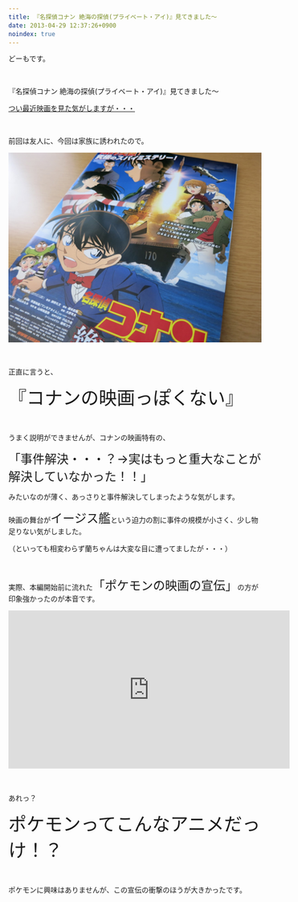 ```yaml
---
title: 『名探偵コナン 絶海の探偵(プライベート・アイ)』見てきました〜
date: 2013-04-29 12:37:26+0900
noindex: true
---
```

<p>どーもです。</p>
<p>&nbsp;</p>
<p>『名探偵コナン 絶海の探偵(プライベート・アイ)』見てきました〜</p>
<p><a href="http://tosainu.wktk.so/view/259">つい最近映画を見た気がしますが・・・</a></p>
<p>&nbsp;</p>
<p>前回は友人に、今回は家族に誘われたので。</p>

![](./IMG_0423.JPG)

<p>&nbsp;</p>
<p>正直に言うと、</p>
<p><span style="font-size:36px;">『コナンの映画っぽくない』</span></p>
<p>&nbsp;</p>
<p>うまく説明ができませんが、コナンの映画特有の、</p>
<p><span style="font-size:24px;">「事件解決・・・？→実はもっと重大なことが解決していなかった！！」</span></p>
<p>みたいなのが薄く、あっさりと事件解決してしまったような気がします。</p>
<p>映画の舞台が<span style="font-size:24px;">イージス艦</span>という迫力の割に事件の規模が小さく、少し物足りない気がしました。</p>
<p>（といっても相変わらず蘭ちゃんは大変な目に遭ってましたが・・・）</p>
<p>&nbsp;</p>
<p>実際、本編開始前に流れた<span style="font-size:24px;">「ポケモンの映画の宣伝」</span>の方が印象強かったのが本音です。</p>
<div class="video-container"><iframe width="560" height="315" src="https://www.youtube.com/embed/rTyPZGdEyyc?rel=0" frameborder="0" allowfullscreen></iframe></div>
<p>&nbsp;</p>
<p>あれっ？</p>
<p><span style="font-size:36px;">ポケモンってこんなアニメだっけ！？</span></p>
<p>&nbsp;</p>
<p>ポケモンに興味はありませんが、この宣伝の衝撃のほうが大きかったです。</p>
